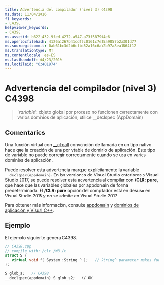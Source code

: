 ```yaml
---
title: Advertencia del compilador (nivel 3) C4398
ms.date: 11/04/2016
f1_keywords:
- C4398
helpviewer_keywords:
- C4398
ms.assetid: b6221432-9fed-4272-a547-a73f587904e6
ms.openlocfilehash: 4126a1267b41cdf9c0161c7e85a9057b2a301d77
ms.sourcegitcommit: 0ab61bc3d2b6cfbd52a16c6ab2b97a8ea1864f12
ms.translationtype: MT
ms.contentlocale: es-ES
ms.lasthandoff: 04/23/2019
ms.locfileid: "62401974"
---
```

# <a name="compiler-warning-level-3-c4398"></a>Advertencia del compilador (nivel 3) C4398

> '*variable*': objeto global por proceso no funcionen correctamente con varios dominios de aplicación; utilice __declspec (AppDomain)

## <a name="remarks"></a>Comentarios

Una función virtual con [__clrcall](../../cpp/clrcall.md) convención de llamada en un tipo nativo hace que la creación de una por vtable de dominio de aplicación. Este tipo de variable no puede corregir correctamente cuando se usa en varios dominios de aplicación.

Puede resolver esta advertencia marque explícitamente la variable `__declspec(appdomain)`. En las versiones de Visual Studio anteriores a Visual Studio 2017, se puede resolver esta advertencia al compilar con **/CLR: pure**, que hace que las variables globales por appdomain de forma predeterminada. El **/CLR: pure** opción del compilador está en desuso en Visual Studio 2015 y no se admite en Visual Studio 2017.

Para obtener más información, consulte [appdomain](../../cpp/appdomain.md) y [dominios de aplicación y Visual C++](../../dotnet/application-domains-and-visual-cpp.md).

## <a name="example"></a>Ejemplo

El ejemplo siguiente genera C4398.

```cpp
// C4398.cpp
// compile with: /clr /W3 /c
struct S {
   virtual void f( System::String ^ );   // String^ parameter makes function __clrcall
};

S glob_s;   // C4398
__declspec(appdomain) S glob_s2;   // OK
```